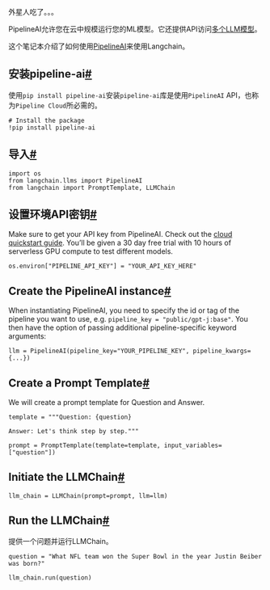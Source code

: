 

外星人吃了。。。

PipelineAI允许您在云中规模运行您的ML模型。它还提供API访问[多个LLM模型](https://pipeline.ai)。

这个笔记本介绍了如何使用[PipelineAI](https://docs.pipeline.ai/docs)来使用Langchain。

安装pipeline-ai[#](#install-pipeline-ai "跳转到标题")
----------------------------------------------

使用`pip install pipeline-ai`安装`pipeline-ai`库是使用`PipelineAI` API，也称为`Pipeline Cloud`所必需的。

```
# Install the package
!pip install pipeline-ai

```

导入[#](#imports "跳转到标题")
-----------------------

```
import os
from langchain.llms import PipelineAI
from langchain import PromptTemplate, LLMChain

```

设置环境API密钥[#](#set-the-environment-api-key "跳转到标题")
--------------------------------------------------

Make sure to get your API key from PipelineAI. Check out the [cloud quickstart guide](https://docs.pipeline.ai/docs/cloud-quickstart). You’ll be given a 30 day free trial with 10 hours of serverless GPU compute to test different models.

```
os.environ["PIPELINE_API_KEY"] = "YOUR_API_KEY_HERE"

```

Create the PipelineAI instance[#](#create-the-pipelineai-instance "Permalink to this headline")
-----------------------------------------------------------------------------------------------

When instantiating PipelineAI, you need to specify the id or tag of the pipeline you want to use, e.g. `pipeline_key = "public/gpt-j:base"`. You then have the option of passing additional pipeline-specific keyword arguments:

```
llm = PipelineAI(pipeline_key="YOUR_PIPELINE_KEY", pipeline_kwargs={...})

```

Create a Prompt Template[#](#create-a-prompt-template "Permalink to this headline")
-----------------------------------------------------------------------------------

We will create a prompt template for Question and Answer.

```
template = """Question: {question}

Answer: Let's think step by step."""

prompt = PromptTemplate(template=template, input_variables=["question"])

```

Initiate the LLMChain[#](#initiate-the-llmchain "Permalink to this headline")
-----------------------------------------------------------------------------

```
llm_chain = LLMChain(prompt=prompt, llm=llm)

```

Run the LLMChain[#](#run-the-llmchain "Permalink to this headline")
-------------------------------------------------------------------

提供一个问题并运行LLMChain。

```
question = "What NFL team won the Super Bowl in the year Justin Beiber was born?"

llm_chain.run(question)

```

